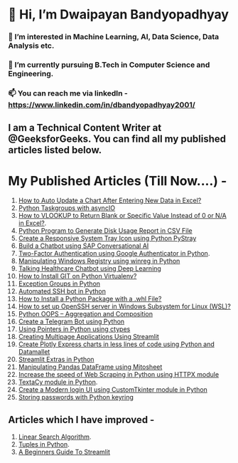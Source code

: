 # 👋 Hi, I’m Dwaipayan Bandyopadhyay
### 👀 I’m interested in Machine Learning, AI, Data Science, Data Analysis etc.
### 🌱 I’m currently pursuing B.Tech in Computer Science and Engineering.
### 📫 You can reach me via linkedIn - https://www.linkedin.com/in/dbandyopadhyay2001/
## I am a Technical Content Writer at @GeeksforGeeks. You can find all my published articles listed below.


# My Published Articles (Till Now....) -


1. [How to Auto Update a Chart After Entering New Data in Excel?](https://www.geeksforgeeks.org/how-to-auto-update-a-chart-after-entering-new-data-in-excel/)
2. [Python Taskgroups with asyncIO](https://www.geeksforgeeks.org/python-taskgroups-with-asyncio/)
3. [How to VLOOKUP to Return Blank or Specific Value Instead of 0 or N/A in Excel?](https://www.geeksforgeeks.org/how-to-vlookup-to-return-blank-or-specific-value-instead-of-0-or-n-a-in-excel/).
4. [Python Program to Generate Disk Usage Report in CSV File](https://www.geeksforgeeks.org/python-program-to-generate-disk-usage-report-in-csv-file/)
5. [Create a Responsive System Tray Icon using Python PyStray](https://www.geeksforgeeks.org/create-a-responsive-system-tray-icon-using-python-pystray/)
6. [Build a Chatbot using SAP Conversational AI](https://www.geeksforgeeks.org/build-a-chatbot-using-sap-conversational-ai/)
7. [Two-Factor Authentication using Google Authenticator in Python](https://www.geeksforgeeks.org/two-factor-authentication-using-google-authenticator-in-python/).
8. [Manipulating Windows Registry using winreg in Python](https://www.geeksforgeeks.org/manipulating-windows-registry-using-winreg-in-python/)
9. [Talking Healthcare Chatbot using Deep Learning](https://www.geeksforgeeks.org/talking-healthcare-chatbot-using-deep-learning/)
10. [How to Install GIT on Python Virtualenv?](https://www.geeksforgeeks.org/how-to-install-git-on-python-virtualenv/)
11. [Exception Groups in Python](https://www.geeksforgeeks.org/exception-groups-in-python/)
12. [Automated SSH bot in Python](https://www.geeksforgeeks.org/automated-ssh-bot-in-python/)
13. [How to Install a Python Package with a .whl File?](https://www.geeksforgeeks.org/how-to-install-a-python-package-with-a-whl-file/)
14. [How to set up OpenSSH server in Windows Subsystem for Linux (WSL)?](https://www.geeksforgeeks.org/how-to-set-up-openssh-server-in-windows-subsystem-for-linux-wsl/)
15. [Python OOPS – Aggregation and Composition](https://www.geeksforgeeks.org/python-oops-aggregation-and-composition/)
16. [Create a Telegram Bot using Python](https://www.geeksforgeeks.org/create-a-telegram-bot-using-python/)
17. [Using Pointers in Python using ctypes](https://www.geeksforgeeks.org/using-pointers-in-python-using-ctypes/)
18. [Creating Multipage Applications Using Streamlit](https://www.geeksforgeeks.org/creating-multipage-applications-using-streamlit/)
19. [Create Plotly Express charts in less lines of code using Python and Datamallet](https://www.geeksforgeeks.org/create-plotly-express-charts-in-less-lines-of-code-using-python-and-datamallet/)
20. [Streamlit Extras in Python](https://www.geeksforgeeks.org/streamlit-extras-in-python/)
21. [Manipulating Pandas DataFrame using Mitosheet](https://www.geeksforgeeks.org/manipulating-pandas-dataframe-using-mitosheet/)
22. [Increase the speed of Web Scraping in Python using HTTPX module](https://www.geeksforgeeks.org/increase-the-speed-of-web-scraping-in-python-using-httpx-module/)
23. [TextaCy module in Python](https://www.geeksforgeeks.org/textacy-module-in-python/).
24. [Create a Modern login UI using CustomTkinter module in Python](https://www.geeksforgeeks.org/create-a-modern-login-ui-using-customtkinter-module-in-python/)
25. [Storing passwords with Python keyring](https://www.geeksforgeeks.org/storing-passwords-with-python-keyring/)


## Articles which I have improved -

1. [Linear Search Algorithm](https://www.geeksforgeeks.org/linear-search/).
2. [Tuples in Python](https://www.geeksforgeeks.org/tuples-in-python/).
3. [A Beginners Guide To Streamlit](https://www.geeksforgeeks.org/a-beginners-guide-to-streamlit/)



<!---
Dwaipayan001/Dwaipayan001 is a ✨ special ✨ repository because its `README.md` (this file) appears on your GitHub profile.
You can click the Preview link to take a look at your changes.
--->

